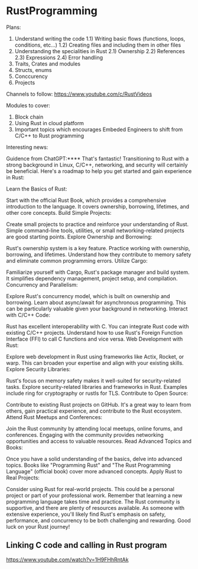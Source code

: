 # RustProgramming

Plans:
1) Understand writing the code
  1.1) Writing basic flows (functions, loops, conditions, etc...)
  1.2) Creating files and including them in other files
2) Understanding the specialities in Rust 
  2.1) Ownership
  2.2) References
  2.3) Expressions
  2.4) Error handling
3) Traits, Crates and modules
4) Structs, enums
5) Conccurency
6) Projects

Channels to follow:
https://www.youtube.com/c/RustVideos

Modules to cover:
1) Block chain
2) Using Rust in cloud platform
3) Important topics which encourages Embeded Engineers to shift from C/C++ to Rust programming

Interesting news:

Guidence from ChatGPT:****
That's fantastic! Transitioning to Rust with a strong background in Linux, C/C++, networking, and security will certainly be beneficial. Here's a roadmap to help you get started and gain experience in Rust:

Learn the Basics of Rust:

Start with the official Rust Book, which provides a comprehensive introduction to the language. It covers ownership, borrowing, lifetimes, and other core concepts.
Build Simple Projects:

Create small projects to practice and reinforce your understanding of Rust. Simple command-line tools, utilities, or small networking-related projects are good starting points.
Explore Ownership and Borrowing:

Rust's ownership system is a key feature. Practice working with ownership, borrowing, and lifetimes. Understand how they contribute to memory safety and eliminate common programming errors.
Utilize Cargo:

Familiarize yourself with Cargo, Rust's package manager and build system. It simplifies dependency management, project setup, and compilation.
Concurrency and Parallelism:

Explore Rust's concurrency model, which is built on ownership and borrowing. Learn about async/await for asynchronous programming. This can be particularly valuable given your background in networking.
Interact with C/C++ Code:

Rust has excellent interoperability with C. You can integrate Rust code with existing C/C++ projects. Understand how to use Rust's Foreign Function Interface (FFI) to call C functions and vice versa.
Web Development with Rust:

Explore web development in Rust using frameworks like Actix, Rocket, or warp. This can broaden your expertise and align with your existing skills.
Explore Security Libraries:

Rust's focus on memory safety makes it well-suited for security-related tasks. Explore security-related libraries and frameworks in Rust. Examples include ring for cryptography or rustls for TLS.
Contribute to Open Source:

Contribute to existing Rust projects on GitHub. It's a great way to learn from others, gain practical experience, and contribute to the Rust ecosystem.
Attend Rust Meetups and Conferences:

Join the Rust community by attending local meetups, online forums, and conferences. Engaging with the community provides networking opportunities and access to valuable resources.
Read Advanced Topics and Books:

Once you have a solid understanding of the basics, delve into advanced topics. Books like "Programming Rust" and "The Rust Programming Language" (official book) cover more advanced concepts.
Apply Rust to Real Projects:

Consider using Rust for real-world projects. This could be a personal project or part of your professional work.
Remember that learning a new programming language takes time and practice. The Rust community is supportive, and there are plenty of resources available. As someone with extensive experience, you'll likely find Rust's emphasis on safety, performance, and concurrency to be both challenging and rewarding. Good luck on your Rust journey!

## Linking C code and calling in Rust program

https://www.youtube.com/watch?v=1H9FHhRntAk

